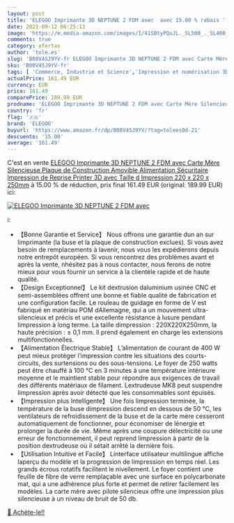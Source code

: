 ```yaml
---
layout: post
title: 'ELEGOO Imprimante 3D NEPTUNE 2 FDM avec  avec 15.00 % rabais '
date: 2021-09-12 06:25:13
image: 'https://m.media-amazon.com/images/I/41SBtyPQuJL._SL500_._SL400_.jpg'
comments: true
category: ofertas
author: 'tole.es'
slug: 'B08V4SJ9YV-fr ELEGOO Imprimante 3D NEPTUNE 2 FDM avec Carte Mère...'
sku: 'B08V4SJ9YV-fr'
tags: [ 'Commerce, Industrie et Science','Impression et numérisation 3D','Imprimantes 3D','elegoo', ]
actualPrice: 161.49 EUR
currency: EUR
price: 161.49
comparePrice: 189.99 EUR
prodname: 'ELEGOO Imprimante 3D NEPTUNE 2 FDM avec Carte Mère Silencieuse  Plaque de Construction Amovible  Alimentation Sécuritaire  Impression de Reprise  Printer 3D avec Taille d Impression 220 x 220 x 250mm'
country: 'fr'
flag: '🇫🇷'
brand: 'ELEGOO'
buyurl: 'https://www.amazon.fr/dp/B08V4SJ9YV/?tag=tolees0d-21'
descuento: '15.00'
average: '161.49'
---
```


C'est en vente [ELEGOO Imprimante 3D NEPTUNE 2 FDM avec Carte Mère Silencieuse  Plaque de Construction Amovible  Alimentation Sécuritaire  Impression de Reprise  Printer 3D avec Taille d Impression 220 x 220 x 250mm](https://www.amazon.fr/dp/B08V4SJ9YV/?tag=tolees0d-21)  à  15.00 % de réduction, prix final  161.49 EUR (original: 189.99 EUR) ici:

[![ELEGOO Imprimante 3D NEPTUNE 2 FDM avec ](https://m.media-amazon.com/images/I/41SBtyPQuJL._SL500_._SL400_.jpg)](https://www.amazon.fr/dp/B08V4SJ9YV/?tag=tolees0d-21)

ℹ️:

- 【Bonne Garantie et Service】 Nous offrons une garantie dun an sur limprimante (la buse et la plaque de construction exclues). Si vous avez besoin de remplacements à lavenir, nous vous les expédierons depuis notre entrepôt européen. Si vous rencontrez des problèmes avant et après la vente, nhésitez pas à nous contacter, nous ferons de notre mieux pour vous fournir un service à la clientèle rapide et de haute qualité.
- 【Design Exceptionnel】 Le kit dextrusion daluminium usinée CNC et semi-assemblées offrent une bonne et fiable qualité de fabrication et une configuration facile. Le rouleau de guidage en forme de V est fabriqué en matériau POM dAllemagne, qui a un mouvement ultra-silencieux et précis et une excellente résistance à lusure pendant limpression à long terme. La taille dimpression : 220X220X250mm, la haute précision : ± 0,1 mm. Il prend également en charge les extensions multifonctionnelles.
- 【Alimentation Électrique Stable】 L’alimentation de courant de 400 W peut mieux protéger l’impression contre les situations des courts-circuits, des surtensions ou des sous-tensions. Le foyer de 250 watts peut être chauffé à 100 °C en 3 minutes à une température intérieure moyenne et le maintient stable pour répondre aux exigences de travail des différents matériaux de filament. Lextrudeuse MK8 peut suspendre limpression après avoir détecté que les consommables sont épuisés.
- 【Impression plus Intelligente】 Une fois limpression terminée, la température de la buse dimpression descend en dessous de 50 °C, les ventilateurs de refroidissement de la buse et de la carte mère cesseront automatiquement de fonctionner, pour économiser de lénergie et prolonger la durée de vie. Même après une coupure délectricité ou une erreur de fonctionnement, il peut reprend limpression à partir de la position dextrudeuse où il sétait arrêté la dernière fois.
- 【Utilisation Intuitive et Facile】 Linterface utilisateur multilingue affiche laperçu du modèle et la progression de limpression en temps réel. Les grands écrous rotatifs facilitent le nivellement. Le foyer contient une feuille de fibre de verre remplaçable avec une surface en polycarbonate mat, qui a une adhérence plus forte et permet de retirer facilement les modèles. La carte mère avec pilote silencieux offre une impression plus silencieuse à un niveau de bruit de 50 db.

[🛒 Achète-le!!](https://www.amazon.fr/dp/B08V4SJ9YV/?tag=tolees0d-21)
